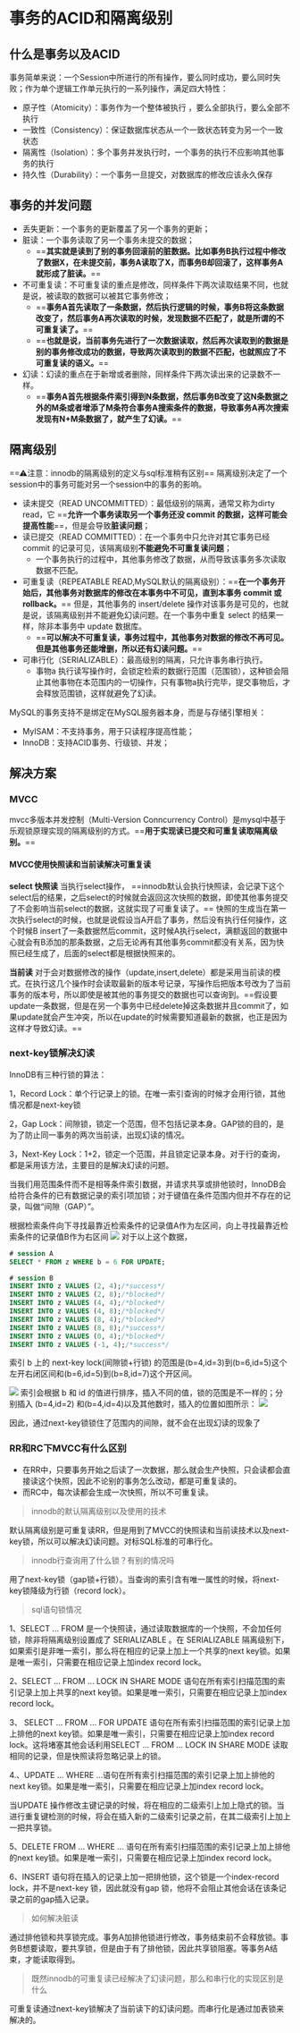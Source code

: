 # 事务的ACID和隔离级别
## 什么是事务以及ACID

事务简单来说：一个Session中所进行的所有操作，要么同时成功，要么同时失败；作为单个逻辑工作单元执行的一系列操作，满足四大特性：
- 原子性（Atomicity）：事务作为一个整体被执行 ，要么全部执行，要么全部不执行
- 一致性（Consistency）：保证数据库状态从一个一致状态转变为另一个一致状态
- 隔离性（Isolation）：多个事务并发执行时，一个事务的执行不应影响其他事务的执行
- 持久性（Durability）：一个事务一旦提交，对数据库的修改应该永久保存

## 事务的并发问题
- 丢失更新：一个事务的更新覆盖了另一个事务的更新；
- 脏读：一个事务读取了另一个事务未提交的数据；
  - ==**其实就是读到了别的事务回滚前的脏数据。比如事务B执行过程中修改了数据X，在未提交前，事务A读取了X，而事务B却回滚了，这样事务A就形成了脏读。**==
- 不可重复读：不可重复读的重点是修改，同样条件下两次读取结果不同，也就是说，被读取的数据可以被其它事务修改；
  - ==**事务A首先读取了一条数据，然后执行逻辑的时候，事务B将这条数据改变了，然后事务A再次读取的时候，发现数据不匹配了，就是所谓的不可重复读了。**==
  - ==**也就是说，当前事务先进行了一次数据读取，然后再次读取到的数据是别的事务修改成功的数据，导致两次读取到的数据不匹配，也就照应了不可重复读的语义。**==
- 幻读：幻读的重点在于新增或者删除，同样条件下两次读出来的记录数不一样。
  - ==**事务A首先根据条件索引得到N条数据，然后事务B改变了这N条数据之外的M条或者增添了M条符合事务A搜索条件的数据，导致事务A再次搜索发现有N+M条数据了，就产生了幻读。**==

## 隔离级别
==⚠注意：innodb的隔离级别的定义与sql标准稍有区别==
隔离级别决定了一个session中的事务可能对另一个session中的事务的影响。

- 读未提交（READ UNCOMMITTED）：最低级别的隔离，通常又称为dirty read，它 ==**允许一个事务读取另一个事务还没 commit 的数据，这样可能会提高性能**==，但是会导致**脏读问题**；
- 读已提交（READ COMMITTED）：在一个事务中只允许对其它事务已经 commit 的记录可见，该隔离级别**不能避免不可重复读问题**；
  - 一个事务执行的过程中，其他事务修改了数据，从而导致该事务多次读取数据不匹配。
- 可重复读（REPEATABLE READ,MySQL默认的隔离级别）：==**在一个事务开始后，其他事务对数据库的修改在本事务中不可见，直到本事务 commit 或 rollback。**== 但是，其他事务的 insert/delete 操作对该事务是可见的，也就是说，该隔离级别并不能避免幻读问题。在一个事务中重复 select 的结果一样，除非本事务中 update 数据库。
  - ==**可以解决不可重复读，事务过程中，其他事务对数据的修改不再可见。但是其他事务还能增删，所以还有幻读问题。**==
- 可串行化（SERIALIZABLE）：最高级别的隔离，只允许事务串行执行。
  - 事物a 执行读写操作时，会锁定检索的数据行范围（范围锁），这种锁会阻止其他事物在本范围内的一切操作，只有事物a执行完毕，提交事物后，才会释放范围锁，这样就避免了幻读。


MySQL的事务支持不是绑定在MySQL服务器本身，而是与存储引擎相关：
- MyISAM：不支持事务，用于只读程序提高性能；
- InnoDB：支持ACID事务、行级锁、并发；

## 解决方案
### MVCC
mvcc多版本并发控制（Multi-Version Conncurrency Control）是mysql中基于乐观锁原理实现的隔离级别的方式。==**用于实现读已提交和可重复读取隔离级别。**==

#### MVCC使用快照读和当前读解决可重复读
**select 快照读**
当执行select操作， ==innodb默认会执行快照读，会记录下这个select后的结果，之后select的时候就会返回这次快照的数据，即使其他事务提交了不会影响当前select的数据，这就实现了可重复读了。== 快照的生成当在第一次执行select的时候，也就是说假设当A开启了事务，然后没有执行任何操作，这个时候B insert了一条数据然后commit，这时候A执行select，满额返回的数据中心就会有B添加的那条数据，之后无论再有其他事务commit都没有关系，因为快照已经生成了，后面的select都是根据快照来的。

**当前读**
对于会对数据修改的操作（update,insert,delete）都是采用当前读的模式。在执行这几个操作时会读取最新的版本号记录，写操作后把版本号改为了当前事务的版本号，所以即使是被其他的事务提交的数据也可以查询到。==假设要update一条数据，但是在另一个事务中已经delete掉这条数据并且commit了，如果update就会产生冲突，所以在update的时候需要知道最新的数据，也正是因为这样才导致幻读。==

### next-key锁解决幻读
InnoDB有三种行锁的算法：

1，Record Lock：单个行记录上的锁。在唯一索引查询的时候才会用行锁，其他情况都是next-key锁

2，Gap Lock：间隙锁，锁定一个范围，但不包括记录本身。GAP锁的目的，是为了防止同一事务的两次当前读，出现幻读的情况。

3，Next-Key Lock：1+2，锁定一个范围，并且锁定记录本身。对于行的查询，都是采用该方法，主要目的是解决幻读的问题。


当我们用范围条件而不是相等条件索引数据，并请求共享或排他锁时，InnoDB会给符合条件的已有数据记录的索引项加锁；对于键值在条件范围内但并不存在的记录，叫做“间隙（GAP）”。

根据检索条件向下寻找最靠近检索条件的记录值A作为左区间，向上寻找最靠近检索条件的记录值B作为右区间
![](https://gitee.com/super-jimwang/img/raw/master/img/20210222172613.png)
对于以上这个数据，
```sql
# session A
SELECT * FROM z WHERE b = 6 FOR UPDATE;

# session B
INSERT INTO z VALUES (2, 4);/*success*/
INSERT INTO z VALUES (2, 8);/*blocked*/
INSERT INTO z VALUES (4, 4);/*blocked*/
INSERT INTO z VALUES (4, 8);/*blocked*/
INSERT INTO z VALUES (8, 4);/*blocked*/
INSERT INTO z VALUES (8, 8);/*success*/
INSERT INTO z VALUES (0, 4);/*blocked*/
INSERT INTO z VALUES (-1, 4);/*success*/
```

索引 b 上的 next-key lock(间隙锁+行锁) 的范围是(b=4,id=3)到(b=6,id=5)这个左开右闭区间和(b=6,id=5)到(b=8,id=7)这个开区间。

![](https://gitee.com/super-jimwang/img/raw/master/img/20210222172731.png)
索引会根据 b 和 id 的值进行排序，插入不同的值，锁的范围是不一样的；分别插入 (b=4,id=2) 和(b=4,id=4)以及其他数时，插入的位置如图所示：
![](https://gitee.com/super-jimwang/img/raw/master/img/20210222172834.png)

因此，通过next-key锁锁住了范围内的间隙，就不会在出现幻读的现象了

### RR和RC下MVCC有什么区别

- 在RR中，只要事务开始之后读了一次数据，那么就会生产快照，只会读都会直接读这个快照，因此不论别的事务怎么改动，都是可重复读的。
- 而RC中，每次读都会生成一次快照，所以不可重复读。

> innodb的默认隔离级别以及使用的技术

默认隔离级别是可重复读RR，但是用到了MVCC的快照读和当前读技术以及next-key锁，所以可以解决幻读问题。对标SQL标准的可串行化。

> innodb行查询用了什么锁？有别的情况吗

用了next-key锁（gap锁+行锁）。当查询的索引含有唯一属性的时候，将next-key锁降级为行锁（record lock）。

> sql语句锁情况

1、SELECT ... FROM 是一个快照读，通过读取数据库的一个快照，不会加任何锁，除非将隔离级别设置成了 SERIALIZABLE 。在 SERIALIZABLE 隔离级别下，如果索引是非唯一索引，那么将在相应的记录上加上一个共享的next key锁。如果是唯一索引，只需要在相应记录上加index record lock。

2、SELECT ... FROM ... LOCK IN SHARE MODE 语句在所有索引扫描范围的索引记录上加上共享的next key锁。如果是唯一索引，只需要在相应记录上加index record lock。

3、 SELECT ... FROM ... FOR UPDATE 语句在所有索引扫描范围的索引记录上加上排他的next key锁。如果是唯一索引，只需要在相应记录上加index record lock。这将堵塞其他会话利用SELECT ... FROM ... LOCK IN SHARE MODE 读取相同的记录，但是快照读将忽略记录上的锁。

4.、UPDATE ... WHERE ...语句在所有索引扫描范围的索引记录上加上排他的next key锁。如果是唯一索引，只需要在相应记录上加index record lock。

当UPDATE 操作修改主键记录的时候，将在相应的二级索引上加上隐式的锁。当进行重复键检测的时候，将会在插入新的二级索引记录之前，在其二级索引上加上一把共享锁。

5、DELETE FROM ... WHERE ... 语句在所有索引扫描范围的索引记录上加上排他的next key锁。如果是唯一索引，只需要在相应记录上加index record lock。

6、INSERT 语句将在插入的记录上加一把排他锁，这个锁是一个index-record lock，并不是next-key 锁，因此就没有gap 锁，他将不会阻止其他会话在该条记录之前的gap插入记录。

> 如何解决脏读

通过排他锁和共享锁完成。事务A加排他锁进行修改，事务结束前不会释放锁。事务B想要读取，要共享锁，但是由于有了排他锁，因此共享锁阻塞。等事务A结束，才能读取得到。

> 既然innodb的可重复读已经解决了幻读问题，那么和串行化的实现区别是什么

可重复读通过next-key锁解决了当前读下的幻读问题。而串行化是通过加表锁来解决的。